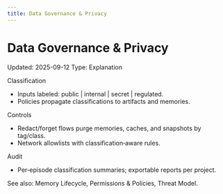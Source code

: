 ```yaml
---
title: Data Governance & Privacy
---
```


# Data Governance & Privacy
Updated: 2025-09-12
Type: Explanation

Classification
- Inputs labeled: public | internal | secret | regulated.
- Policies propagate classifications to artifacts and memories.

Controls
- Redact/forget flows purge memories, caches, and snapshots by tag/class.
- Network allowlists with classification‑aware rules.

Audit
- Per‑episode classification summaries; exportable reports per project.

See also: Memory Lifecycle, Permissions & Policies, Threat Model.
